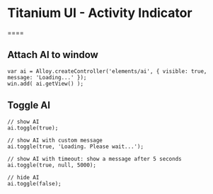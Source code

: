 # Titanium UI - Activity Indicator

====

## Attach AI to window
	
    var ai = Alloy.createController('elements/ai', { visible: true, message: 'Loading...' });
    win.add( ai.getView() );

## Toggle AI

    // show AI
    ai.toggle(true);

    // show AI with custom message
    ai.toggle(true, 'Loading. Please wait...');

    // show AI with timeout: show a message after 5 seconds
    ai.toggle(true, null, 5000);

    // hide AI
    ai.toggle(false);